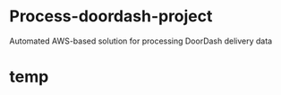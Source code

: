 # Process-doordash-project
Automated AWS-based solution for processing DoorDash delivery data
# temp
